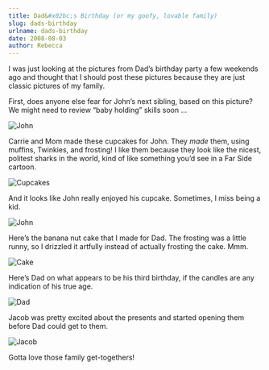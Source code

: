 ```yaml
---
title: Dad&#x02bc;s Birthday (or my goofy, lovable family)
slug: dads-birthday
urlname: dads-birthday
date: 2008-08-03
author: Rebecca
---
```

I was just looking at the pictures from Dad&#x02bc;s birthday party a few
weekends ago and thought that I should post these pictures because they are just
classic pictures of my family.

First, does anyone else fear for John&#x02bc;s next sibling, based on this
picture? We might need to review &ldquo;baby holding&rdquo; skills soon &hellip;

<img src="{static}/images/2008-07-26-dads-birthday-01.jpg" alt="John" class="img-fluid">

Carrie and Mom made these cupcakes for John. They *made* them, using muffins,
Twinkies, and frosting! I like them because they look like the nicest, politest
sharks in the world, kind of like something you&#x02bc;d see in a Far Side
cartoon.

<img src="{static}/images/2008-07-26-dads-birthday-02.jpg" alt="Cupcakes" class="img-fluid">

And it looks like John really enjoyed his cupcake. Sometimes, I miss being a
kid.

<img src="{static}/images/2008-07-26-dads-birthday-03.jpg" alt="John" class="img-fluid">

Here&#x02bc;s the banana nut cake that I made for Dad. The frosting was a little
runny, so I drizzled it artfully instead of actually frosting the cake. Mmm.

<img src="{static}/images/2008-07-26-dads-birthday-04.jpg" alt="Cake" class="img-fluid">

Here&#x02bc;s Dad on what appears to be his third birthday, if the candles are
any indication of his true age.

<img src="{static}/images/2008-07-26-dads-birthday-05.jpg" alt="Dad" class="img-fluid">

Jacob was pretty excited about the presents and started opening them before Dad
could get to them.

<img src="{static}/images/2008-07-26-dads-birthday-06.jpg" alt="Jacob" class="img-fluid">

Gotta love those family get-togethers!

